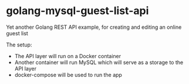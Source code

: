 # golang-mysql-guest-list-api
Yet another Golang REST API example, for creating and editing an online guest list

The setup:
- The API layer will run on a Docker container
- Another container will run MySQL which will serve as a storage to the API layer
- docker-compose will be used to run the app
